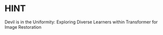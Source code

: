 # HINT
Devil is in the Uniformity: Exploring Diverse Learners within Transformer for Image Restoration